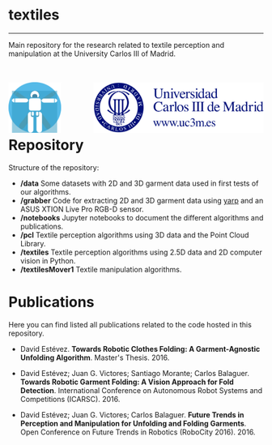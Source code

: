 # textiles
------------

Main repository for the research related to textile perception and manipulation at the University Carlos III of Madrid.

<br><br>
<img src="doc/images/roboticslab.png" height="100px" align= "left"> <img src="doc/images/uc3m.png" height="100px" align="right"><br><br><br><br>


# Repository
Structure of the repository:
* **/data** Some datasets with 2D and 3D garment data used in first tests of our algorithms.
* **/grabber** Code for extracting 2D and 3D garment data using [yarp](http://www.yarp.it/) and an ASUS XTION Live Pro RGB-D sensor.
* **/notebooks** Jupyter notebooks to document the different algorithms and publications.
* **/pcl** Textile perception algorithms using 3D data and the Point Cloud Library.
* **/textiles** Textile perception algorithms using 2.5D data and 2D computer vision in Python.
* **/textilesMover1** Textile manipulation algorithms.

# Publications
Here you can find listed all publications related to the code hosted in this repository.

* David Estévez. **Towards Robotic Clothes Folding: A Garment-Agnostic Unfolding Algorithm**. Master's Thesis. 2016.
* David Estévez; Juan G. Victores; Santiago Morante; Carlos Balaguer. **Towards Robotic Garment Folding: A Vision Approach for Fold Detection**. International Conference on Autonomous Robot Systems and Competitions (ICARSC). 2016.

* David Estévez; Juan G. Victores; Carlos Balaguer. **Future Trends in Perception and Manipulation for Unfolding and Folding Garments**. Open Conference on Future Trends in Robotics (RoboCity 2016). 2016.